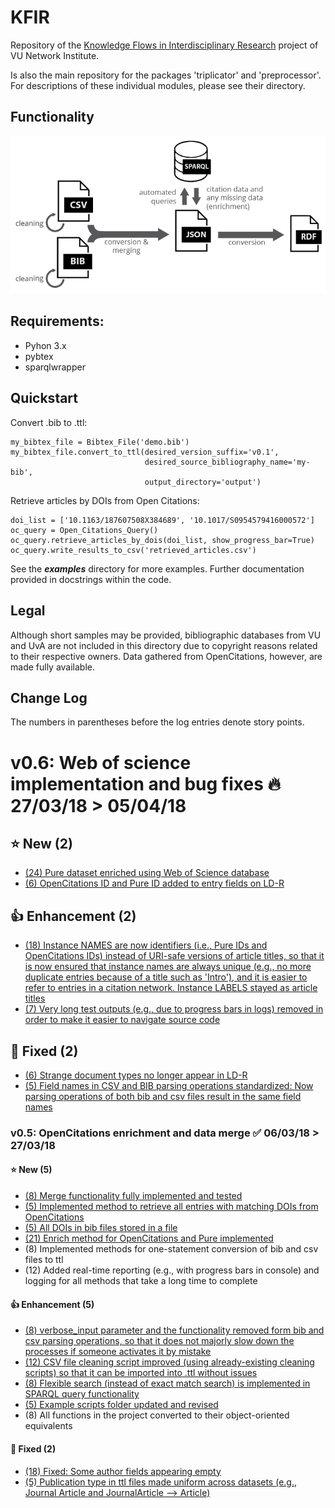# KFIR
Repository of the [Knowledge Flows in Interdisciplinary Research](http://www.networkinstitute.org/academy-assistants/academy-projects-17/#) project of VU Network Institute.

Is also the main repository for the packages 'triplicator' and 'preprocessor'. For descriptions of these individual modules, please see their directory. 
 
## Functionality 
![](KFIR_system_minimal.png)
## Requirements:
- Pyhon 3.x
- pybtex
- sparqlwrapper

## Quickstart
Convert .bib to .ttl:

    my_bibtex_file = Bibtex_File('demo.bib')
    my_bibtex_file.convert_to_ttl(desired_version_suffix='v0.1', 
                                  desired_source_bibliography_name='my-bib',
                                  output_directory='output')

Retrieve articles by DOIs from Open Citations:

    doi_list = ['10.1163/187607508X384689', '10.1017/S0954579416000572']
    oc_query = Open_Citations_Query()
    oc_query.retrieve_articles_by_dois(doi_list, show_progress_bar=True)
    oc_query.write_results_to_csv('retrieved_articles.csv')


See the ***examples*** directory for more examples.
Further documentation provided in docstrings within the code.

## Legal
Although short samples may be provided, bibliographic databases from VU and UvA are not included in this directory due to copyright reasons related to their respective owners. Data gathered from OpenCitations, however, are made fully available.


## Change Log
The numbers in parentheses before the log entries denote story points.


# v0.6: Web of science implementation and bug fixes 🔥 27/03/18 > 05/04/18

## ⭐ New (2)
- [(24) Pure dataset enriched using Web of Science database](https://trello.com/c/k0H98Dsz/39-24-pure-dataset-enriched-using-web-of-science-database-16)
- [(6) OpenCitations ID and Pure ID added to entry fields on LD-R](https://trello.com/c/wiALKmqp/33-6-opencitations-id-and-pure-id-added-to-entry-fields-on-ld-r-2)


## 👍 Enhancement (2)
- [(18) Instance NAMES are now identifiers (i.e., Pure IDs and OpenCitations IDs) instead of URI-safe versions of article titles, so that it is now ensured that instance names are always unique (e.g., no more duplicate entries because of a title such as 'Intro'), and it is easier to refer to entries in a citation network. Instance LABELS stayed as article titles](https://trello.com/c/Mnx51k5X/31-18-instance-names-are-now-identifiers-ie-pure-ids-and-opencitations-ids-instead-of-uri-safe-versions-of-article-titles-so-that-i)
- [(7) Very long test outputs (e.g., due to progress bars in logs) removed in order to make it easier to navigate source code](https://trello.com/c/Vg6XeuJZ/10-7-very-long-test-outputs-eg-due-to-progress-bars-in-logs-removed-in-order-to-make-it-easier-to-navigate-source-code)


## 🐛 Fixed (2)
- [(6) Strange document types no longer appear in LD-R](https://trello.com/c/NwtnAwYG/29-6-strange-document-types-no-longer-appear-in-ld-r-1)
- [(5) Field names in CSV and BIB parsing operations standardized: Now parsing operations of both bib and csv files result in the same field names](https://trello.com/c/3sWBIuHX/36-5-field-names-in-csv-and-bib-parsing-operations-standardized-now-parsing-operations-of-both-bib-and-csv-files-result-in-the-same)


### v0.5: OpenCitations enrichment and data merge ✅ 06/03/18 > 27/03/18

#### ⭐ New (5)
- [(8) Merge functionality fully implemented and tested](https://trello.com/c/NNy94TYB/30-8-merge-functionality-fully-implemented-and-tested)
- [(5) Implemented method to retrieve all entries with matching DOIs from OpenCitations](https://trello.com/c/h36euAFO/21-5-implemented-method-to-retrieve-all-entries-with-matching-dois-from-opencitations)
- [(5) All DOIs in bib files stored in a file](https://trello.com/c/Pl5QUor5/20-5-all-dois-in-bib-files-stored-in-a-file)
- [(21) Enrich method for OpenCitations and Pure implemented](https://trello.com/c/5darswd8/7-21-enrich-method-for-opencitations-and-pure-implemented)
- (8) Implemented methods for one-statement conversion of bib and csv files to ttl  
- (12) Added real-time reporting (e.g., with progress bars in console) and logging for all methods that take a long time to complete 

#### 👍 Enhancement (5)
- [(8) verbose_input parameter and the functionality removed form bib and csv parsing operations, so that it does not majorly slow down the processes if someone activates it by mistake](https://trello.com/c/AyD0pV06/27-8-verboseinput-parameter-and-the-functionality-removed-form-bib-and-csv-parsing-operations-so-that-it-does-not-majorly-slow-down)
- [(12) CSV file cleaning script improved (using already-existing cleaning scripts) so that it can be imported into .ttl without issues](https://trello.com/c/2cAvX18e/28-12-csv-file-cleaning-script-improved-using-already-existing-cleaning-scripts-so-that-it-can-be-imported-into-ttl-without-issues)
- [(8) Flexible search (instead of exact match search) is implemented in SPARQL query functionality](https://trello.com/c/a3zzmaQC/23-8-flexible-search-instead-of-exact-match-search-is-implemented-in-sparql-query-functionality)
- [(5) Example scripts folder updated and revised](https://trello.com/c/l31402yK/26-5-example-scripts-folder-updated-and-revised)
- (8) All functions in the project converted to their object-oriented equivalents

#### 🐛 Fixed (2)
- [(18) Fixed: Some author fields appearing empty](https://trello.com/c/7fZvyiV8/4-18-fixed-some-author-fields-appearing-empty)
- [(5) Publication type in ttl files made uniform across datasets (e.g., Journal Article and JournalArticle --> Article)](https://trello.com/c/eOO0h9dS/2-5-publication-type-in-ttl-files-made-uniform-across-datasets-eg-journal-article-and-journalarticle-article)

